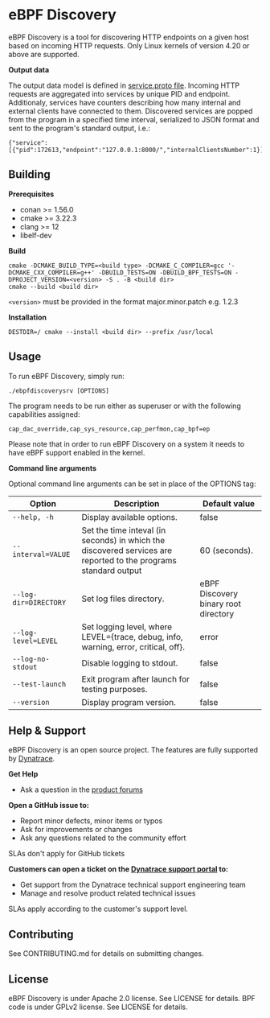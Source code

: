 # eBPF Discovery

eBPF Discovery is a tool for discovering HTTP endpoints on a given host based on incoming HTTP requests.
Only Linux kernels of version 4.20 or above are supported.

**Output data**

The output data model is defined in [service.proto file](libebpfdiscoveryproto/ebpfdiscoveryproto/service.proto). Incoming HTTP requests are aggregated into services by unique PID and endpoint. Additionaly, services have counters describing how many internal and external clients have connected to them.
Discovered services are popped from the program in a specified time interval, serialized to JSON format and sent to the program's standard output, i.e.:
```
{"service":[{"pid":172613,"endpoint":"127.0.0.1:8000/","internalClientsNumber":1}]}
```

## Building

**Prerequisites**
* conan >= 1.56.0
* cmake >= 3.22.3
* clang >= 12
* libelf-dev

**Build**

```
cmake -DCMAKE_BUILD_TYPE=<build type> -DCMAKE_C_COMPILER=gcc '-DCMAKE_CXX_COMPILER=g++' -DBUILD_TESTS=ON -DBUILD_BPF_TESTS=ON -DPROJECT_VERSION=<version> -S . -B <build dir>
cmake --build <build dir>
```
`<version>` must be provided in the format major.minor.patch e.g. 1.2.3

**Installation**

```
DESTDIR=/ cmake --install <build dir> --prefix /usr/local
```

## Usage

To run eBPF Discovery, simply run:
```
./ebpfdiscoverysrv [OPTIONS]
```
The program needs to be run either as superuser or with the following capabilities assigned:
```
cap_dac_override,cap_sys_resource,cap_perfmon,cap_bpf=ep
```
Please note that in order to run eBPF Discovery on a system it needs to have eBPF support enabled in the kernel.

**Command line arguments**

Optional command line arguments can be set in place of the OPTIONS tag:

|Option               |Description                                                                                                    |Default value                       |
|---------------------|---------------------------------------------------------------------------------------------------------------|------------------------------------|
|`--help, -h`         |Display available options.                                                                                     |false                               |
|`--interval=VALUE`   |Set the time inteval (in seconds) in which the discovered services are reported to the programs standard output|60 (seconds).                       |
|`--log-dir=DIRECTORY`|Set log files directory.                                                                                       |eBPF Discovery binary root directory|
|`--log-level=LEVEL`  |Set logging level, where LEVEL={trace, debug, info, warning, error, critical, off}.                            |error                               |
|`--log-no-stdout`    |Disable logging to stdout.                                                                                     |false                               |
|`--test-launch`      |Exit program after launch for testing purposes.                                                                |false                               |
|`--version`          |Display program version.                                                                                       |false                               |


## Help & Support

eBPF Discovery is an open source project. The features are fully supported by [Dynatrace](https://www.dynatrace.com).

**Get Help**

* Ask a question in the [product forums](https://community.dynatrace.com/t5/Using-Dynatrace/ct-p/UsingDynatrace)

**Open a GitHub issue to:**

* Report minor defects, minor items or typos
* Ask for improvements or changes
* Ask any questions related to the community effort

SLAs don't apply for GitHub tickets

**Customers can open a ticket on the [Dynatrace support portal](https://support.dynatrace.com/supportportal/) to:**

* Get support from the Dynatrace technical support engineering team
* Manage and resolve product related technical issues

SLAs apply according to the customer's support level.

## Contributing

See CONTRIBUTING.md for details on submitting changes.

## License

eBPF Discovery is under Apache 2.0 license. See LICENSE for details.
BPF code is under GPLv2 license. See LICENSE for details.